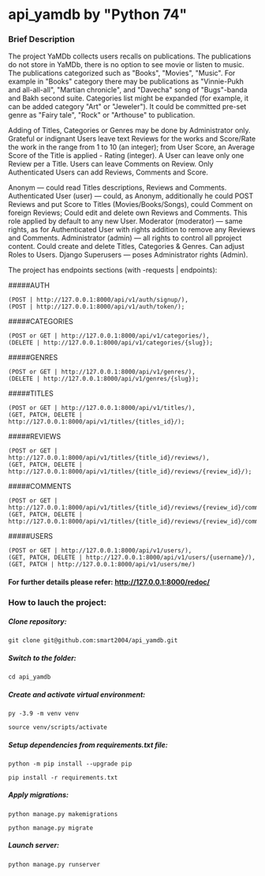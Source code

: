# api_yamdb by "Python 74"

### Brief Description

The project YaMDb collects users recalls on publications.
The publications do not store in YaMDb, there is no option to see movie or listen to music.
The publications categorized such as "Books", "Movies", "Music". For example in "Books" category there may be publications as "Vinnie-Pukh and all-all-all", "Martian chronicle", and "Davecha" song of "Bugs"-banda and Bakh second suite.
Categories list might be expanded (for example, it can be added category "Art" or "Jeweler").
It could be committed pre-set genre as "Fairy tale", "Rock" or "Arthouse" to publication.

Adding of Titles, Categories or Genres may be done by Administrator only.
Grateful or indignant Users leave text Reviews for the works and Score/Rate the work in the range from 1 to 10 (an integer); from User Score, an Average Score of the Title is applied - Rating (integer). A User can leave only one Review per a Title.
Users can leave Comments on Review.
Only Authenticated Users can add Reviews, Comments and Score.

Anonym — could read Titles descriptions, Reviews and Comments.
Authenticated User (user) — could, as Anonym, additionally he could POST Reviews and put Score to Titles (Movies/Books/Songs), could Comment on foreign Reviews; Could edit and delete own Reviews and Comments. This role applied by default to any new User.
Moderator (moderator) — same rights, as for Authenticated User with rights addition to remove any Reviews and Comments.
Administrator (admin) — all rights to control all pproject content. Could create and delete Titles, Categories & Genres. Can adjust Roles to Users.
Django Superusers — poses Administrator rights (Admin).

The project has endpoints sections (with -requests | endpoints):

#####AUTH
```
(POST | http://127.0.0.1:8000/api/v1/auth/signup/), 
(POST | http://127.0.0.1:8000/api/v1/auth/token/);
```

#####CATEGORIES 
```
(POST or GET | http://127.0.0.1:8000/api/v1/categories/), 
(DELETE | http://127.0.0.1:8000/api/v1/categories/{slug}); 
```

#####GENRES 
```
(POST or GET | http://127.0.0.1:8000/api/v1/genres/), 
(DELETE | http://127.0.0.1:8000/api/v1/genres/{slug});
```

#####TITLES 
```
(POST or GET | http://127.0.0.1:8000/api/v1/titles/), 
(GET, PATCH, DELETE | http://127.0.0.1:8000/api/v1/titles/{titles_id}/);
```

#####REVIEWS 
```
(POST or GET | http://127.0.0.1:8000/api/v1/titles/{title_id}/reviews/), 
(GET, PATCH, DELETE | http://127.0.0.1:8000/api/v1/titles/{title_id}/reviews/{review_id}/);
```

#####COMMENTS 
```
(POST or GET | http://127.0.0.1:8000/api/v1/titles/{title_id}/reviews/{review_id}/comments/),
(GET, PATCH, DELETE | http://127.0.0.1:8000/api/v1/titles/{title_id}/reviews/{review_id}/comments/{comment_id}/);
```

#####USERS 
```
(POST or GET | http://127.0.0.1:8000/api/v1/users/), 
(GET, PATCH, DELETE | http://127.0.0.1:8000/api/v1/users/{username}/),
(GET, PATCH | http://127.0.0.1:8000/api/v1/users/me/)
```

#### For further details please refer: http://127.0.0.1:8000/redoc/


### How to lauch the project:

##### Clone repository:

```
git clone git@github.com:smart2004/api_yamdb.git
```

##### Switch to the folder:

```
cd api_yamdb
```

##### Create and activate virtual environment:

```
py -3.9 -m venv venv
```

```
source venv/scripts/activate
```


##### Setup dependencies from requirements.txt file:

```
python -m pip install --upgrade pip
```

```
pip install -r requirements.txt
```

##### Apply migrations:

```
python manage.py makemigrations
```

```
python manage.py migrate
```

##### Launch server:

```
python manage.py runserver
```
